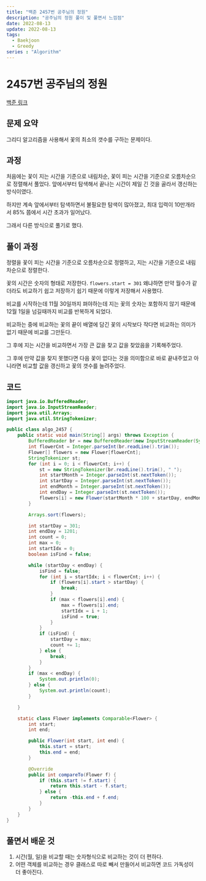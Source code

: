 ```yaml
---
title: "백준 2457번 공주님의 정원"
description: "공주님의 정원 풀이 및 풀면서 느낌점"
date: 2022-08-13
update: 2022-08-13
tags:
  - Baekjoon
  - Greedy
series : "Algorithm"
---
```


# 2457번 공주님의 정원

[백준 링크](https://www.acmicpc.net/problem/2457)

## 문제 요약

그리디 알고리즘을 사용해서 꽃의 최소의 갯수를 구하는 문제이다.

## 과정

처음에는 꽃이 지는 시간을 기준으로 내림차순, 꽃이 피는 시간을 기준으로  오름차순으로 정렬해서 풀었다.
앞에서부터 탐색해서 끝나는 시간이 제일 긴 것을 골라서 갱신하는 방식이였다.

하지만 계속 앞에서부터 탐색하면서 불필요한 탐색이 많아졌고, 최대 입력이 10만개라서 85% 쯤에서 시간 초과가 일어났다.

그래서 다른 방식으로 풀기로 했다.

## 풀이 과정

정렬을 꽃이 피는 시간을 기준으로 오름차순으로 정렬하고, 지는 시간을 기준으로 내림차순으로 정렬한다.

꽃의 시간은 숫자의 형태로 저장한다.
`flowers.start = 301`
왜냐하면 만약 월수가 같더라도 비교하기 쉽고 저장하기 쉽기 때문에 이렇게 저장해서 사용했다.

비교를 시작하는데 11월 30일까지 펴야하는데 지는 꽃의 숫자는 포함하지 않기 때문에 12월 1일을 넘길때까지 비교를 반복하게 되었다.

비교하는 중에 비교하는 꽃의 끝이 배열에 담긴 꽃의 시작보다 작다면 비교하는 의미가 없기 때문에 비교를 그만둔다.

그 후에 지는 시간을 비교하면서 가장 큰 값을 찾고 값을 찾았음을 기록해주었다.

그 후에 만약 값을 찾지 못했다면 다음 꽃이 없다는 것을 의미함으로 바로 끝내주었고 아니라면 비교할 값을 갱신하고 꽃의 갯수를 늘려주었다.

## 코드
```java
import java.io.BufferedReader;
import java.io.InputStreamReader;
import java.util.Arrays;
import java.util.StringTokenizer;

public class algo_2457 {
    public static void main(String[] args) throws Exception {
        BufferedReader br = new BufferedReader(new InputStreamReader(System.in));
        int flowerCnt = Integer.parseInt(br.readLine().trim());
        Flower[] flowers = new Flower[flowerCnt];
        StringTokenizer st;
        for (int i = 0; i < flowerCnt; i++) {
            st = new StringTokenizer(br.readLine().trim(), " ");
            int startMonth = Integer.parseInt(st.nextToken());
            int startDay = Integer.parseInt(st.nextToken());
            int endMonth = Integer.parseInt(st.nextToken());
            int endDay = Integer.parseInt(st.nextToken());
            flowers[i] = new Flower(startMonth * 100 + startDay, endMonth * 100 + endDay);
        }

        Arrays.sort(flowers);

        int startDay = 301;
        int endDay = 1201;
        int count = 0;
        int max = 0;
        int startIdx = 0;
        boolean isFind = false;

        while (startDay < endDay) {
            isFind = false;
            for (int i = startIdx; i < flowerCnt; i++) {
                if (flowers[i].start > startDay) {
                    break;
                }
                if (max < flowers[i].end) {
                    max = flowers[i].end;
                    startIdx = i + 1;
                    isFind = true;
                }
            }
            if (isFind) {
                startDay = max;
                count += 1;
            } else {
                break;
            }
        }
        if (max < endDay) {
            System.out.println(0);
        } else {
            System.out.println(count);
        }

    }

    static class Flower implements Comparable<Flower> {
        int start;
        int end;

        public Flower(int start, int end) {
            this.start = start;
            this.end = end;
        }

        @Override
        public int compareTo(Flower f) {
            if (this.start != f.start) {
                return this.start - f.start;
            } else {
                return -this.end + f.end;
            }
        }
    }
}
```

## 풀면서 배운 것

1. 시간(월, 일)을 비교할 때는 숫자형식으로 비교하는 것이 더 편하다.
2. 어떤 객체를 비교하는 경우 클래스로 따로 빼서 만들어서 비교하면 코드 가독성이 더 좋아진다.

